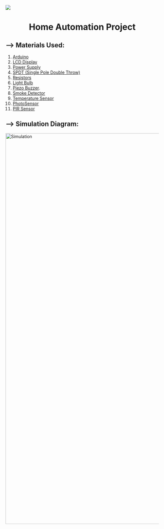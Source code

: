 <div align="left">
<a href="https://www.tinkercad.com/things/iRBnXJmXXqu"><img src="https://img.shields.io/badge/Tinker%20CAD-Simulation%20Diagram <Click Here>-green[700]"></a>
</div>
<div align="center"><h1>Home Automation Project</h1></div>
<h2>--> Materials Used:</h2>
<div>
  <ol>
    <li><a href="https://www.arduino.cc/" target="_main">Arduino</a></li>
    <li><a href="https://www.arduino.cc/en/Tutorial/HelloWorld" target="_main">LCD Display</a></li>
    <li> <a href="https://support.arduino.cc/hc/en-us/articles/360018922259-What-power-supply-can-I-use-with-my-Arduino-board-" target="_main">Power Supply</a></li>
    <li><a href="https://forum.arduino.cc/index.php?topic=429737.0" target="_main">SPDT (Single Pole Double Throw)</a></li>
    <li><a href="https://forum.arduino.cc/t/when-to-use-resistors-in-a-circuit/660075" target="_main">Resistors</a></li>
    <li><a href="https://tinkercad.zendesk.com/hc/en-us/community/posts/115008013127-Customing-the-light-bulb" target="_main">Light Bulb</a></li>
    <li><a href="https://create.arduino.cc/projecthub/SURYATEJA/use-a-buzzer-module-piezo-speaker-using-arduino-uno-89df45" target="_main">Piezo     Buzzer</a>.</li>
    <li><a href="https://create.arduino.cc/projecthub/Aritro/smoke-detection-using-mq-2-gas-sensor-79c54a" target="_main">Smoke Detector</a></li>
    <li><a href="https://bc-robotics.com/tutorials/using-a-tmp36-temperature-sensor-with-arduino/" target="_main">Temperature Sensor</a></li>
    <li><a href="https://arduinogetstarted.com/tutorials/arduino-light-sensor" target="_main">PhotoSensor</a></li>
    <li><a href="https://create.arduino.cc/projecthub/electropeak/pir-motion-sensor-how-to-use-pirs-w-arduino-raspberry-pi-18d7fa" target="_main">PIR Sensor</a></li>
 </ol>
</div>
<div >

<h2>--> Simulation Diagram:</h2>
  
<img width="1280" alt="Simulation" src="https://user-images.githubusercontent.com/91147942/172211087-4463947a-846e-4316-ae7e-c3cc9e36e3a7.png">
